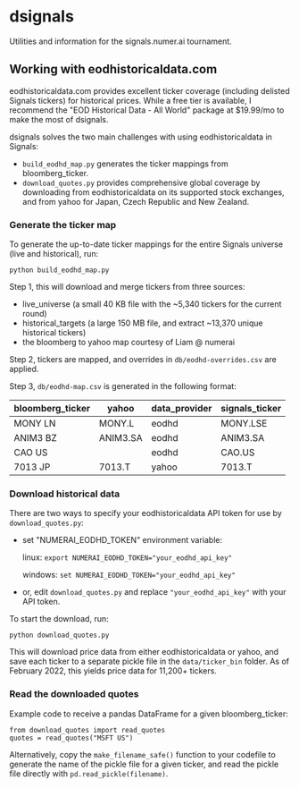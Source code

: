 # dsignals

Utilities and information for the signals.numer.ai tournament.

## Working with eodhistoricaldata.com

eodhistoricaldata.com provides excellent ticker coverage (including delisted Signals tickers) for historical prices. While a free tier is available, I recommend the "EOD Historical Data - All World" package at $19.99/mo to make the most of dsignals.

dsignals solves the two main challenges with using eodhistoricaldata in Signals:

- `build_eodhd_map.py` generates the ticker mappings from bloomberg_ticker.
- `download_quotes.py` provides comprehensive global coverage by downloading from eodhistoricaldata on its supported stock exchanges, and from yahoo for Japan, Czech Republic and New Zealand.

### Generate the ticker map

To generate the up-to-date ticker mappings for the entire Signals universe (live and historical), run:

    python build_eodhd_map.py

Step 1, this will download and merge tickers from three sources:

- live_universe (a small 40 KB file with the ~5,340 tickers for the current round)
- historical_targets (a large 150 MB file, and extract ~13,370 unique historical tickers)
- the bloomberg to yahoo map courtesy of Liam @ numerai

Step 2, tickers are mapped, and overrides in `db/eodhd-overrides.csv` are applied.

Step 3, `db/eodhd-map.csv` is generated in the following format:

| bloomberg_ticker | yahoo | data_provider | signals_ticker |
|---|---|---|---|
| MONY LN | MONY.L | eodhd | MONY.LSE |
| ANIM3 BZ | ANIM3.SA | eodhd | ANIM3.SA |
| CAO US |   | eodhd | CAO.US |
| 7013 JP | 7013.T | yahoo | 7013.T |

### Download historical data

There are two ways to specify your eodhistoricaldata API token for use by `download_quotes.py`:

- set "NUMERAI_EODHD_TOKEN" environment variable:

    linux: `export NUMERAI_EODHD_TOKEN="your_eodhd_api_key"`

    windows: `set NUMERAI_EODHD_TOKEN="your_eodhd_api_key"`

- or, edit `download_quotes.py` and replace `"your_eodhd_api_key"` with your API token.

To start the download, run:

    python download_quotes.py

This will download price data from either eodhistoricaldata or yahoo, and save each ticker to a separate pickle file in the `data/ticker_bin` folder. As of February 2022, this yields price data for 11,200+ tickers.

### Read the downloaded quotes

Example code to receive a pandas DataFrame for a given bloomberg_ticker:

    from download_quotes import read_quotes
    quotes = read_quotes("MSFT US")

Alternatively, copy the `make_filename_safe()` function to your codefile to generate the name of the pickle file for a given ticker, and read the pickle file directly with `pd.read_pickle(filename)`.
